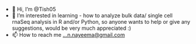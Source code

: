 - 👋 Hi, I’m @Tish05
- 👀 I’m interested in learning - how to analyze bulk data/ single cell rnaSeq analysis in R and/or Python,
so anyone wants to help or give any suggestions, would be very much appreciated :) 
- 📫 How to reach me ...n.nayeema@gmail.com 
